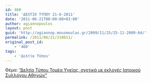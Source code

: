 ```yaml
---
id: 460
title: 'ΔΕΛΤΙΟ ΤΥΠΟΥ 21-6-2011'
date: '2011-06-21T00:00:00+03:00'
author: agiannopoulos
layout: post
guid: 'http://agiannop.mousmoulas.gr/2009/11/25/25-11-2009-64/'
permalink: /2011/06/21/210611/
original_post_id:
    - '460'
tags:
    - 'Δελτία Τύπου'
---
```


Θέμα: [“Δελτίο Τύπου Τομέα Υγείας, σχετικά με εκλογές Ιατρικού Συλλόγου Αθηνών”](/wp-content/uploads/2009/11/21062011_dt_ekloges_is.pdf)